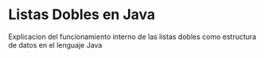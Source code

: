 # Listas Dobles en Java
Explicacion del funcionamiento interno de las listas dobles como estructura de datos en el lenguaje Java
